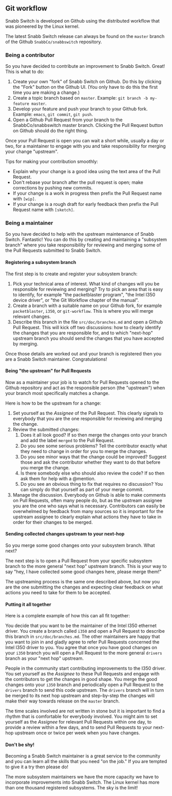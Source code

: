 ## Git workflow

Snabb Switch is developed on Github using the distributed workflow
that was pioneered by the Linux kernel.

The latest Snabb Switch release can always be found on the `master`
branch of the Github `SnabbCo/snabbswitch` repository.

### Being a contributor

So you have decided to contribute an improvement to Snabb Switch. Great! This is what to do:

1. Create your own "fork" of Snabb Switch on Github. Do this by clicking the "Fork" button on the Github UI. (You only have to do this the first time you are making a change.)
2. Create a topic branch based on `master`. Example: `git branch -b my-feature master`.
3. Develop your feature and push your branch to your Github fork. Example: `emacs`, `git commit`, `git push`.
4. Open a Github Pull Request from your branch to the SnabbCo/snabbswitch master branch. Clicking the Pull Request button on Github should do the right thing.

Once your Pull Request is open you can wait a short while, usually a day or two, for a maintainer to engage with you and take responsibility for merging your change "upstream".

Tips for making your contribution smoothly:

- Explain why your change is a good idea using the text area of the Pull Request.
- Don't rebase your branch after the pull request is open; make corrections by pushing new commits.
- If your change is a work in progress then prefix the Pull Request name with `[wip]`.
- If your change is a rough draft for early feedback then prefix the Pull Request name with `[sketch]`.

### Being a maintainer

So you have decided to help with the upstream maintenance of Snabb
Switch. Fantastic! You can do this by creating and maintaining a
"subsystem branch" where you take responsibility for reviewing and
merging some of the Pull Requests submitted to Snabb Switch.

#### Registering a subsystem branch

The first step is to create and register your subsystem branch:

1. Pick your technical area of interest. What kind of changes will you be responsible for reviewing and merging? Try to pick an area that is easy to identify, for example "the packetblaster program", "the Intel I350 device driver", or "the Git Workflow chapter of the manual".
2. Create a branch with a suitable name on your Github fork, for example `packetblaster`, `i350`, or `git-workflow`. This is where you will merge relevant changes.
3. Describe this branch in the file `src/doc/branches.md` and open a Github Pull Request. This will kick off two discussions: how to clearly identify the changes that you are responsible for, and to which "next-hop" upstream branch you should send the changes that you have accepted by merging.

Once those details are worked out and your branch is registered then
you are a Snabb Switch maintainer. Congratulations!

#### Being "the upstream" for Pull Requests

Now as a maintainer your job is to watch for Pull Requests opened to
the Github repository and act as the responsible person (the
"upstream") when your branch most specifically matches a change.

Here is how to be the upstream for a change:

1. Set yourself as the *Assignee* of the Pull Request. This clearly signals to everybody that you are the one responsible for reviewing and merging the change.
2. Review the submitted changes:
    1. Does it all look good? If so then merge the changes onto your branch and add the label `merged` to the Pull Request.
    2. Do you see some serious problems? Tell the contributor exactly what they need to change in order for you to merge the changes.
    3. Do you see minor ways that the change could be improved? Suggest those and ask the contributor whether they want to do that before you merge the change.
    4. Is there somebody else who should also review the code? If so then ask them for help with a @mention.
    5. Do you see an obvious thing to fix that requires no discussion? You can simply do that yourself as part of your merge commit.
3. Manage the discussion. Everybody on Github is able to make comments on Pull Requests, often many people do, but as the upstream assignee you are the one who says what is necessary. Contributors can easily be overwhelmed by feedback from many sources so it is important for the upstream assignee to clearly explain what actions they have to take in order for their changes to be merged.

#### Sending collected changes upstream to your next-hop

So you merge some good changes onto your subsystem branch. What next?

The next step is to open a Pull Request from your specific subsystem
branch to the more general "next hop" upstream branch. This is your
way to say "hey, I have collected some good changes here, please merge
them!"

The upstreaming process is the same one described above, but now you
are the one submitting the changes and expecting clear feedback on
what actions you need to take for them to be accepted.

#### Putting it all together

Here is a complete example of how this can all fit together:

You decide that you want to be the maintainer of the Intel I350
ethernet driver. You create a branch called `i350` and open a Pull
Request to describe this branch in `src/doc/branches.md`. The other
maintainers are happy that you want to join in and gladly agree to
refer Pull Requests concerned the Intel I350 driver to you. You agree
that once you have good changes on your `i350` branch you will open a
Pull Request to the more general `drivers` branch as your "next hop"
upstream.

People in the community start contributing improvements to the I350
driver. You set yourself as the *Assignee* to these Pull Requests and
engage with the contributors to get the changes in good shape. You
merge the good changes onto your `i350` branch and periodically open a
Pull Request to the `drivers` branch to send this code upstream. The
`drivers` branch will in turn be merged to its next hop upstream and
step-by-step the changes will make their way towards release on the
`master` branch.

The time scales involved are not written in stone but it is important
to find a rhythm that is comfortable for everybody involved. You might
aim to set yourself as the *Assignee* for relevant Pull Requests
within one day, to provide a review within a few days, and to send
Pull Requests to your next-hop upstream once or twice per week when
you have changes.

#### Don't be shy!

Becoming a Snabb Switch maintainer is a great service to the community
and you can learn all the skills that you need "on the job." If you are
tempted to give it a try then please do!

The more subsystem maintainers we have the more capacity we have to
incorporate improvements into Snabb Switch. The Linux kernel has
more than one thousand registered subsystems. The sky is the limit!


